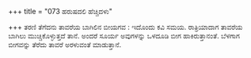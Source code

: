 +++
title = "073 ಹರುಷದಲಿ ಹೆಚ್ಚಿದಳು"

+++
ತರಣಿ ತೆಗೆದನು ತಾವರೆಯ ಬಾಗಿಲಿನ ಬೀಯಗವ : ಇದೊಂದು ಕವಿ ಸಮಯ. ರಾತ್ರಿಯಾದಾಗ ತಾವರೆಯ ಬಾಗಿಲು ಮುಚ್ಚಿಕೊಳ್ಳುತ್ತದೆ ತಾನೆ. ಅಂದರೆ ಸೂರ್ಯ ಅವುಗಳನ್ನು ಒಳದೂಡಿ ಬೀಗ ಹಾಕಿರುತ್ತಾನಂತೆ. ಬೆಳಗಾಗ ಬೀಗವನ್ನು ತೆರೆದು ತಾವರೆ ಅರಳುವಂತೆ ಮಾಡುತ್ತಾನೆ.